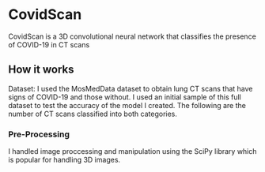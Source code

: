 # CovidScan

CovidScan is a 3D convolutional neural network that classifies the presence of COVID-19 in CT scans

## How it works

Dataset: I used the MosMedData dataset to obtain lung CT scans that have signs of COVID-19 and those without. I used an initial sample of this full dataset to test the accuracy of the model I created. The following are the number of CT scans classified into both categories.


### Pre-Processing

I handled image proccessing and manipulation using the SciPy library which is popular for handling 3D images.
